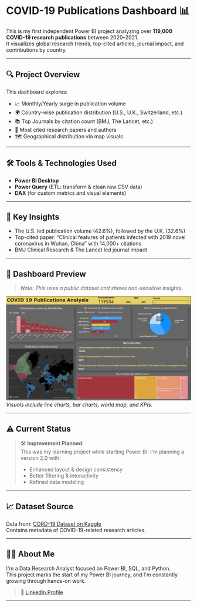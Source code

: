 # COVID-19 Publications Dashboard 📊

This is my first independent Power BI project analyzing over **119,000 COVID-19 research publications** between 2020–2021.  
It visualizes global research trends, top-cited articles, journal impact, and contributions by country.

---

## 🔍 Project Overview

This dashboard explores:
- 📈 Monthly/Yearly surge in publication volume
- 🌍 Country-wise publication distribution (U.S., U.K., Switzerland, etc.)
- 📚 Top Journals by citation count (BMJ, The Lancet, etc.)
- 🧠 Most cited research papers and authors
- 🗺️ Geographical distribution via map visuals

---

## 🛠️ Tools & Technologies Used

- **Power BI Desktop**
- **Power Query** (ETL: transform & clean raw CSV data)
- **DAX** (for custom metrics and visual elements)

---

## 📌 Key Insights

- The U.S. led publication volume (42.6%), followed by the U.K. (32.6%)
- Top-cited paper: “Clinical features of patients infected with 2019 novel coronavirus in Wuhan, China” with 14,000+ citations
- BMJ Clinical Research & The Lancet led journal impact

---

## 📸 Dashboard Preview

> _Note: This uses a public dataset and shows non-sensitive insights._

![Dashboard Screenshot](Images/covid_dashboard_screenshot.png)  
*Visuals include line charts, bar charts, world map, and KPIs.*

---

## ⚠️ Current Status

> 🛠️ **Improvement Planned:**  
> This was my learning project while starting Power BI. I'm planning a version 2.0 with:
> - Enhanced layout & design consistency  
> - Better filtering & interactivity  
> - Refined data modeling

---

## 📈 Dataset Source

Data from: [CORD-19 Dataset on Kaggle](https://www.kaggle.com/datasets/allen-institute-for-ai/CORD-19-research-challenge)  
Contains metadata of COVID-19-related research articles.

---

## 🙋‍♂️ About Me

I'm a Data Research Analyst focused on Power BI, SQL, and Python.  
This project marks the start of my Power BI journey, and I'm constantly growing through hands-on work.

> 🔗 [LinkedIn Profile](https://www.linkedin.com/in/bharat-kumar-bh)

---
